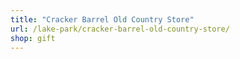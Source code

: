 ```yaml
---
title: "Cracker Barrel Old Country Store"
url: /lake-park/cracker-barrel-old-country-store/
shop: gift
---
```

